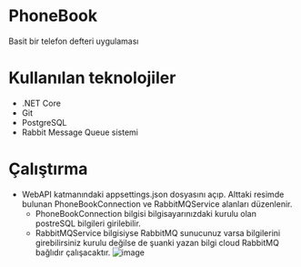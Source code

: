 # PhoneBook
Basit bir telefon defteri uygulaması
# Kullanılan teknolojiler
  - .NET Core
  - Git
  - PostgreSQL
  - Rabbit Message Queue sistemi
  
# Çalıştırma
- WebAPI katmanındaki appsettings.json dosyasını açıp. Alttaki resimde bulunan PhoneBookConnection ve RabbitMQService alanları düzenlenir. 
    - PhoneBookConnection bilgisi bilgisayarınızdaki kurulu olan postreSQL bilgileri girilebilir. 
    - RabbitMQService bilgisiyse RabbitMQ sunucunuz varsa bilgilerini girebilirsiniz kurulu değilse de şuanki yazan bilgi cloud RabbitMQ bağlıdır çalışacaktır.
![image](https://user-images.githubusercontent.com/18622751/226195367-90a59336-c264-40e4-9a9e-fbd14d6e134b.png)


